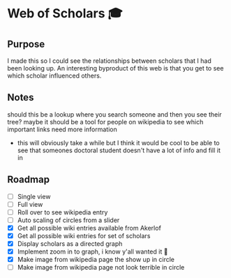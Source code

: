 # Web of Scholars :mortar_board:

## Purpose
I made this so I could see the relationships between scholars that I had been looking up. An interesting byproduct of this web is that 
you get to see which scholar influenced others. 
## Notes
should this be a lookup where you search someone and then you see their tree?
maybe it should be a tool for people on wikipedia to see which important links need more information
  - this will obviously take a while but I think it would be cool to be able to see that someones doctoral student doesn't have a lot of info and fill it in

## Roadmap
- [ ] Single view  
- [ ] Full view  
- [ ] Roll over to see wikipedia entry  
- [ ] Auto scaling of circles from a slider
- [x] Get all possible wiki entries available from Akerlof
- [x] Get all possible wiki entries for set of scholars
- [x] Display scholars as a directed graph
- [x] Implement zoom in to graph, i know y'all wanted it :eyes:
- [x] Make image from wikipedia page the show up in circle
- [ ] Make image from wikipedia page not look terrible in circle
